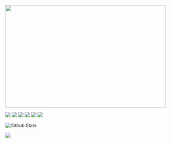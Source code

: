 <p><img align="align" src="https://i.imgur.com/iiiFGX1.gif" width="500" height="320" /></p>







<img src= "https://img.shields.io/badge/C%23-239120?style=for-the-badge&logo=c-sharp&logoColor=white"> <img src= "https://img.shields.io/badge/Python-3776AB?style=for-the-badge&logo=python&logoColor=white"> <img src= "https://img.shields.io/badge/JavaScript-F7DF1E?style=for-the-badge&logo=javascript&logoColor=black"> <img src= "https://img.shields.io/badge/HTML-E34F26?style=for-the-badge&logo=html5&logoColor=white"> <img src= "https://img.shields.io/badge/CSS-1572B6?&style=for-the-badge&logo=css3&logoColor=white"> <img src= "https://img.shields.io/badge/Lua-2C2D72?style=for-the-badge&logo=lua&logoColor=white">



![Github Stats](https://github-readme-stats.vercel.app/api?username=cengizhanof&count_private=true&show_icons=true&theme=radical)


![](https://github-readme-stats.vercel.app/api/top-langs/?username=cengizhanof&show_icons=true&theme=radical)
